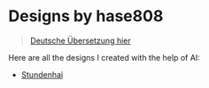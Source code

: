 # Designs by hase808

> [Deutsche Übersetzung hier](/designs-by-hase808/README.md)

Here are all the designs I created with the help of AI:

- [Stundenhai](designs-by-hase808/stundenhai_en.md)
